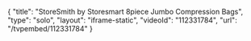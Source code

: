 {
    "title": "StoreSmith by Storesmart 8piece Jumbo Compression Bags",
    "type": "solo",
    "layout": "iframe-static",
    "videoId": "112331784",
    "url": "\/tvpembed\/112331784"
}